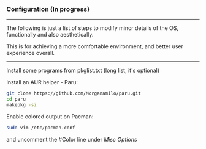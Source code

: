 ### Configuration (In progress)
---

The following is just a list of steps to modify minor details of the OS, functionally and also aesthetically.

This is for achieving a more comfortable environment, and better user experience overall.

---

Install some programs from pkglist.txt (long list, it's optional)

Install an AUR helper - Paru:

```sh
git clone https://github.com/Morganamilo/paru.git
cd paru
makepkg -si
```

Enable colored output on Pacman:

```sh
sudo vim /etc/pacman.conf
```

and uncomment the #Color line under *Misc Options*